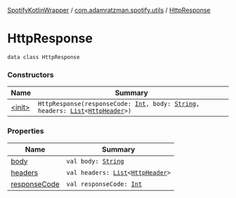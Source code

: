 [SpotifyKotlinWrapper](../../index.md) / [com.adamratzman.spotify.utils](../index.md) / [HttpResponse](./index.md)

# HttpResponse

`data class HttpResponse`

### Constructors

| Name | Summary |
|---|---|
| [&lt;init&gt;](-init-.md) | `HttpResponse(responseCode: `[`Int`](https://kotlinlang.org/api/latest/jvm/stdlib/kotlin/-int/index.html)`, body: `[`String`](https://kotlinlang.org/api/latest/jvm/stdlib/kotlin/-string/index.html)`, headers: `[`List`](https://kotlinlang.org/api/latest/jvm/stdlib/kotlin.collections/-list/index.html)`<`[`HttpHeader`](../-http-header/index.md)`>)` |

### Properties

| Name | Summary |
|---|---|
| [body](body.md) | `val body: `[`String`](https://kotlinlang.org/api/latest/jvm/stdlib/kotlin/-string/index.html) |
| [headers](headers.md) | `val headers: `[`List`](https://kotlinlang.org/api/latest/jvm/stdlib/kotlin.collections/-list/index.html)`<`[`HttpHeader`](../-http-header/index.md)`>` |
| [responseCode](response-code.md) | `val responseCode: `[`Int`](https://kotlinlang.org/api/latest/jvm/stdlib/kotlin/-int/index.html) |
